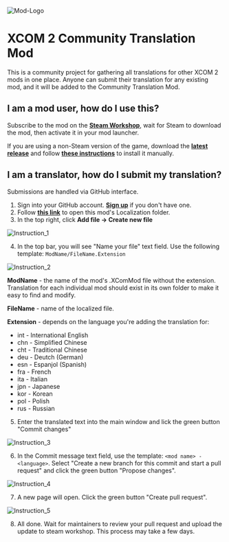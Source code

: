 ![Mod-Logo](https://raw.githubusercontent.com/Iridar/X2CommunityTranslation/main/Img/ModPreview_512.jpg)

# XCOM 2 Community Translation Mod

This is a community project for gathering all translations for other XCOM 2 mods in one place. Anyone can submit their translation for any existing mod, and it will be added to the Community Translation Mod.

## I am a mod user, how do I use this?

Subscribe to the mod on the **[Steam Workshop](https://steamcommunity.com/sharedfiles/filedetails/?id=3000755533)**, wait for Steam to download the mod, then activate it in your mod launcher.

If you are using a non-Steam version of the game, download the **[latest release](https://github.com/Iridar/X2CommunityTranslation/releases/latest)** and follow **[these instructions](https://www.reddit.com/r/xcom2mods/wiki/index/download_mods#wiki_how_to_install_mods_manually)** to install it manually.

## I am a translator, how do I submit my translation?

Submissions are handled via GitHub interface.

1. Sign into your GitHub account. **[Sign up](https://github.com/join)** if you don't have one.
2. Follow **[this link](https://github.com/Iridar/X2CommunityTranslation/tree/main/X2CommunityTranslation/Localization)** to open this mod's Localization folder.
3. In the top right, click **Add file -> Create new file**

![Instruction_1](https://raw.githubusercontent.com/Iridar/X2CommunityTranslation/main/Img/Instruction_1.png)

4. In the top bar, you will see "Name your file" text field. Use the following template: `ModName/FileName.Extension`

![Instruction_2](https://raw.githubusercontent.com/Iridar/X2CommunityTranslation/main/Img/Instruction_2.png)

**ModName** - the name of the mod's .XComMod file without the extension. Translation for each individual mod should exist in its own folder to make it easy to find and modify.

**FileName** - name of the localized file.

**Extension** - depends on the language you're adding the translation for:

* int - International English
* chn - Simplified Chinese
* cht - Traditional Chinese
* deu - Deutch (German)
* esn - Espanjol (Spanish)
* fra - French
* ita - Italian
* jpn - Japanese
* kor - Korean
* pol - Polish
* rus - Russian

5. Enter the translated text into the main window and lick the green button "Commit changes"

![Instruction_3](https://raw.githubusercontent.com/Iridar/X2CommunityTranslation/main/Img/Instruction_3.png)

6. In the Commit message text field, use the template: `<mod name> - <language>`. Select "Create a new branch for this commit and start a pull request" and click the green button "Propose changes".

![Instruction_4](https://raw.githubusercontent.com/Iridar/X2CommunityTranslation/main/Img/Instruction_4.png)

7. A new page will open. Click the green button "Create pull request".

![Instruction_5](https://raw.githubusercontent.com/Iridar/X2CommunityTranslation/main/Img/Instruction_5a.png)

8. All done. Wait for maintainers to review your pull request and upload the update to steam workshop. This process may take a few days.
